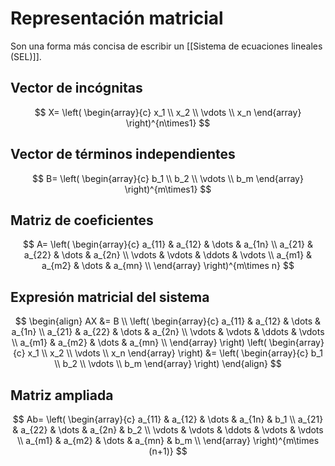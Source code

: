 # Representación matricial

Son una forma más concisa de escribir un [[Sistema de ecuaciones lineales (SEL)]].

## Vector de incógnitas

$$
X=
\left( 
    \begin{array}{c}
        x_1 \\
        x_2 \\
        \vdots \\
        x_n
    \end{array} 
\right)^{n\times1}
$$

## Vector de términos independientes

$$
B=
\left( 
    \begin{array}{c}
        b_1 \\
        b_2 \\
        \vdots \\
        b_m
    \end{array}
\right)^{m\times1}
$$

## Matriz de coeficientes

$$
A=
\left( 
    \begin{array}{c}
        a_{11} & a_{12} & \dots & a_{1n} \\
        a_{21} & a_{22} & \dots & a_{2n} \\
        \vdots & \vdots & \ddots & \vdots \\
        a_{m1} & a_{m2} & \dots & a_{mn} \\
    \end{array}
\right)^{m\times n}
$$

## Expresión matricial del sistema

$$
\begin{align}
AX &= B \\
\left(
    \begin{array}{c}
        a_{11} & a_{12} & \dots & a_{1n} \\
        a_{21} & a_{22} & \dots & a_{2n} \\
        \vdots & \vdots & \ddots & \vdots \\
        a_{m1} & a_{m2} & \dots & a_{mn} \\
    \end{array}
\right)
\left(
    \begin{array}{c}
        x_1 \\
        x_2 \\
        \vdots \\
        x_n
    \end{array} 
\right)
&=
\left( 
    \begin{array}{c}
        b_1 \\
        b_2 \\
        \vdots \\
        b_m
    \end{array}
\right)
\end{align}
$$

## Matriz ampliada

$$
Ab=
\left( 
    \begin{array}{c}
        a_{11} & a_{12} & \dots & a_{1n} & b_1 \\
        a_{21} & a_{22} & \dots & a_{2n} & b_2 \\
        \vdots & \vdots & \ddots & \vdots & \vdots \\
        a_{m1} & a_{m2} & \dots & a_{mn} & b_m \\
    \end{array}
\right)^{m\times (n+1)}
$$
